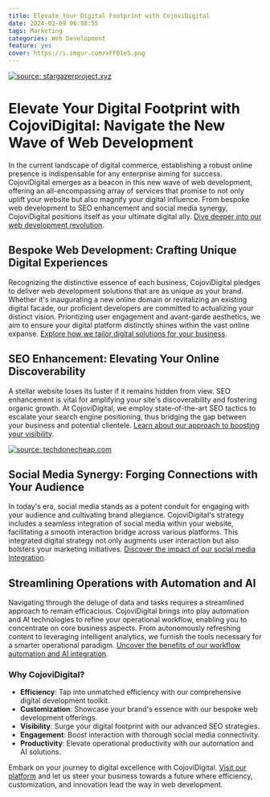 ```yaml
---
title: Elevate Your Digital Footprint with CojoviDigital
date: 2024-02-09 06:58:55
tags: Marketing
categories: Web Development
feature: yes
cover: https://i.imgur.com/xFFB1e5.png
---
```

<a href="https://www.cojovi.com"><img src="https://i.imgur.com/d6tnLFa.png" title="source: stargazerproject.xyz" /></a>

# Elevate Your Digital Footprint with CojoviDigital: Navigate the New Wave of Web Development

In the current landscape of digital commerce, establishing a robust online presence is indispensable for any enterprise aiming for success. CojoviDigital emerges as a beacon in this new wave of web development, offering an all-encompassing array of services that promise to not only uplift your website but also magnify your digital influence. From bespoke web development to SEO enhancement and social media synergy, CojoviDigital positions itself as your ultimate digital ally. [Dive deeper into our web development revolution](https://www.cojovi.com).

## Bespoke Web Development: Crafting Unique Digital Experiences

Recognizing the distinctive essence of each business, CojoviDigital pledges to deliver web development solutions that are as unique as your brand. Whether it's inaugurating a new online domain or revitalizing an existing digital facade, our proficient developers are committed to actualizing your distinct vision. Prioritizing user engagement and avant-garde aesthetics, we aim to ensure your digital platform distinctly shines within the vast online expanse. [Explore how we tailor digital solutions for your business](https://blog.cojovi.com/blog/seoblog).

## SEO Enhancement: Elevating Your Online Discoverability

A stellar website loses its luster if it remains hidden from view. SEO enhancement is vital for amplifying your site's discoverability and fostering organic growth. At CojoviDigital, we employ state-of-the-art SEO tactics to escalate your search engine positioning, thus bridging the gap between your business and potential clientele. [Learn about our approach to boosting your visibility](https://blog.cojovi.com/blog/mastering_art_seo).

<a href="https://techdonecheap.com"><img src="https://i.imgur.com/zTcmdhl.png" title="source: techdonecheap.com" /></a>

## Social Media Synergy: Forging Connections with Your Audience

In today's era, social media stands as a potent conduit for engaging with your audience and cultivating brand allegiance. CojoviDigital's strategy includes a seamless integration of social media within your website, facilitating a smooth interaction bridge across various platforms. This integrated digital strategy not only augments user interaction but also bolsters your marketing initiatives. [Discover the impact of our social media integration](https://blog.cojovi.com/blog/cojovidigital).

## Streamlining Operations with Automation and AI

Navigating through the deluge of data and tasks requires a streamlined approach to remain efficacious. CojoviDigital brings into play automation and AI technologies to refine your operational workflow, enabling you to concentrate on core business aspects. From autonomously refreshing content to leveraging intelligent analytics, we furnish the tools necessary for a smarter operational paradigm. [Uncover the benefits of our workflow automation and AI integration](https://blog.cojovi.com/blog/ecommerce_excellence).

### Why CojoviDigital?

- **Efficiency**: Tap into unmatched efficiency with our comprehensive digital development toolkit.
- **Customization**: Showcase your brand's essence with our bespoke web development offerings.
- **Visibility**: Surge your digital footprint with our advanced SEO strategies.
- **Engagement**: Boost interaction with thorough social media connectivity.
- **Productivity**: Elevate operational productivity with our automation and AI solutions.

Embark on your journey to digital excellence with CojoviDigital. [Visit our platform](https://www.cojovi.com) and let us steer your business towards a future where efficiency, customization, and innovation lead the way in web development.
